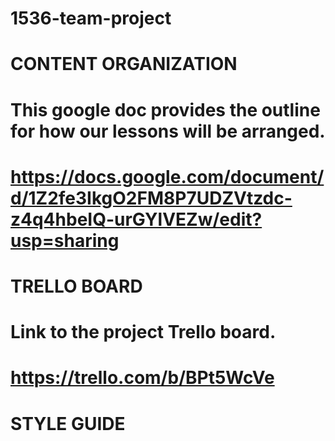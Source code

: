 # 1536-team-project

# CONTENT ORGANIZATION
# This google doc provides the outline for how our lessons will be arranged.
#
# https://docs.google.com/document/d/1Z2fe3IkgO2FM8P7UDZVtzdc-z4q4hbeIQ-urGYlVEZw/edit?usp=sharing



# TRELLO BOARD
# Link to the project Trello board.
# 
# https://trello.com/b/BPt5WcVe



# STYLE GUIDE
# 
# 
# 